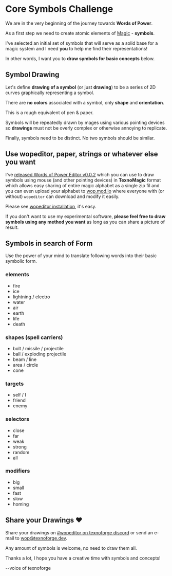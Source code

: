 # Core Symbols Challenge

We are in the very beginning of the journey towards **Words of Power**.

As a first step we need to create atomic elements of [Magic][magic] - **symbols**.

I've selected an initial set of symbols that will serve as a solid base for a
magic system and I need **you** to help me find their representations!

In other words, I want you to **draw symbols for basic concepts** below.

## Symbol Drawing

Let's define **drawing of a symbol** (or just **drawing**) to be a series of 2D curves graphically
representing a symbol.

There are **no colors** associated with a symbol, only **shape** and **orientation**.

This is a rough equivalent of pen & paper.

Symbols will be repeatedly drawn by mages using various pointing
devices so **drawings** must not be overly complex or otherwise annoying to
replicate.

Finally, symbols need to be distinct. No two symbols should be similar.


## Use wopeditor, paper, strings or whatever else you want

I've [released Words of Power Editor v0.0.2][v0.0.2] which you can use to draw
symbols using mouse (and other pointing devices) in **TexnoMagic** format
which allows easy sharing of entire magic alphabet as a single zip fil and you
can even upload your alphabet to [wop.mod.io](https://wop.mod.io) where
everyone with (or without) `wopeditor` can download and modify it easily.

Please see [wopeditor installation](install.md), it's easy.

If you don't want to use my experimental software, **please feel free to
draw symbols using any method you want** as long as you can share a
picture of result.


## Symbols in search of Form

Use the power of your mind to translate following words into their basic symbolic
form.

### elements

* fire
* ice
* lightning / electro
* water
* air
* earth
* life
* death


### shapes (spell carriers)

* bolt / missile / projectile
* ball / exploding projectile
* beam / line
* area / circle
* cone


### targets

* self / I
* friend
* enemy


### selectors

* close
* far
* weak
* strong
* random
* all


### modifiers

* big
* small
* fast
* slow
* homing


## Share your Drawings ♥

Share your drawings on [#wopeditor on texnoforge discord][discord] or send an e-mail to [wop@texnoforge.dev](mailto:wop@texnoforge.dev).

Any amount of symbols is welcome, no need to draw them all.

Thanks a lot, I hope you have a creative time with symbols and concepts!

--voice of texnoforge


[magic]: https://texnoforge.dev/words-of-power-devlog-1-theory-of-magic.html
[discord]: https://discord.gg/Dq3vaeg3pG
[v0.0.2]: https://github.com/texnoforge/wopeditor/releases/tag/v0.0.2
